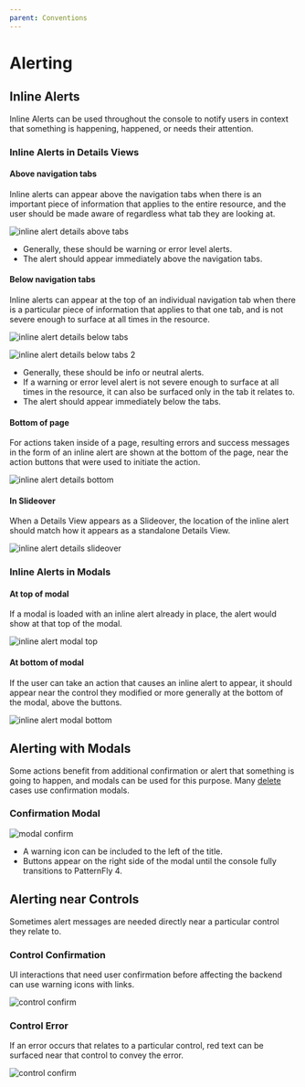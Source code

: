 ```yaml
---
parent: Conventions
---
```


# Alerting

## Inline Alerts
Inline Alerts can be used throughout the console to notify users in context that something is happening, happened, or needs their attention.

### Inline Alerts in Details Views

#### Above navigation tabs
Inline alerts can appear above the navigation tabs when there is an important piece of information that applies to the entire resource, and the user should be made aware of regardless what tab they are looking at.

![inline alert details above tabs](../images/alerting-inline-details-above.png)
- Generally, these should be warning or error level alerts.
- The alert should appear immediately above the navigation tabs.


#### Below navigation tabs
Inline alerts can appear at the top of an individual navigation tab when there is a particular piece of information that applies to that one tab, and is not severe enough to surface at all times in the resource.

![inline alert details below tabs](../images/alerting-inline-details-below.png)

![inline alert details below tabs 2](../images/alerting-inline-details-below2.png)

- Generally, these should be info or neutral alerts.
- If a warning or error level alert is not severe enough to surface at all times in the resource, it can also be surfaced only in the tab it relates to.
- The alert should appear immediately below the tabs.

#### Bottom of page
For actions taken inside of a page, resulting errors and success messages in the form of an inline alert are shown at the bottom of the page, near the action buttons that were used to initiate the action.

![inline alert details bottom](../images/alerting-inline-details-bottom.png)

#### In Slideover
When a Details View appears as a Slideover, the location of the inline alert should match how it appears as a standalone Details View.

![inline alert details slideover](../images/alerting-inline-details-slideover.png)

### Inline Alerts in Modals

#### At top of modal
If a modal is loaded with an inline alert already in place, the alert would show at that top of the modal.

![inline alert modal top](../images/alerting-inline-modal-top.png)

#### At bottom of modal
If the user can take an action that causes an inline alert to appear, it should appear near the control they modified or more generally at the bottom of the modal, above the buttons.

![inline alert modal bottom](../images/alerting-inline-modal-bottom.png)

## Alerting with Modals
Some actions benefit from additional confirmation or alert that something is going to happen, and modals can be used for this purpose. Many [delete](http://openshift.github.io/openshift-origin-design/conventions/documentation/delete.html) cases use confirmation modals.

### Confirmation Modal
![modal confirm](../images/alerting-modal-confirm.png)
- A warning icon can be included to the left of the title.
- Buttons appear on the right side of the modal until the console fully transitions to PatternFly 4.

## Alerting near Controls
Sometimes alert messages are needed directly near a particular control they relate to.

### Control Confirmation
UI interactions that need user confirmation before affecting the backend can use warning icons with links.

![control confirm](../images/alerting-control-confirm.png)

### Control Error
If an error occurs that relates to a particular control, red text can be surfaced near that control to convey the error.

![control confirm](../images/alerting-control-error.png)